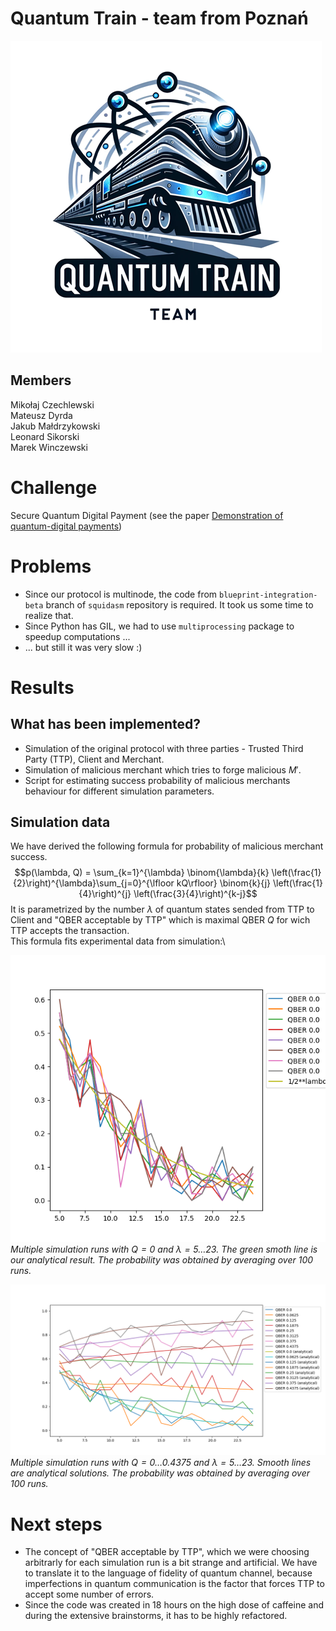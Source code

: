 # Quantum Train - team from Poznań 
![Quantum Train - logo](data/quantum-train-logo.png "Quantum Train - logo")
## Members
Mikołaj Czechlewski \
Mateusz Dyrda \
Jakub Małdrzykowski \
Leonard Sikorski \
Marek Winczewski

# Challenge
Secure Quantum Digital Payment (see the paper [Demonstration of quantum-digital payments](https://arxiv.org/abs/2305.14504))

# Problems
* Since our protocol is multinode, the code from `blueprint-integration-beta` branch of `squidasm` repository is required. It took us some time to realize that.
* Since Python has GIL, we had to use `multiprocessing` package to speedup computations ...
* ... but still it was very slow :)

# Results
## What has been implemented?
- Simulation of the original protocol with three parties - Trusted Third Party (TTP), Client and Merchant.
- Simulation of malicious merchant which tries to forge malicious $M'$.
- Script for estimating success probability of malicious merchants behaviour for different simulation parameters.

## Simulation data
We have derived the following formula for probability of malicious merchant success. 
$$p(\lambda, Q) = \sum_{k=1}^{\lambda} \binom{\lambda}{k} \left(\frac{1}{2}\right)^{\lambda}\sum_{j=0}^{\lfloor kQ\rfloor} \binom{k}{j} \left(\frac{1}{4}\right)^{j} \left(\frac{3}{4}\right)^{k-j}$$
It is parametrized by the number $\lambda$ of quantum states sended from TTP to Client and "QBER acceptable by TTP" which is maximal QBER $Q$ for wich TTP accepts the transaction.\
This formula fits experimental data from simulation:\

![Figure 1](data/Figure_1.png "Figure 1")
*Multiple simulation runs with $Q = 0$ and $\lambda = 5 \ldots 23$. The green smoth line is our analytical result. The probability was obtained by averaging over 100 runs.*

![Figure 2](data/Figure_2.png "Figure 2")
*Multiple simulation runs with $Q = 0\ldots 0.4375$ and $\lambda = 5 \ldots 23$. Smooth lines are analytical solutions. The probability was obtained by averaging over 100 runs.*

# Next steps
* The concept of "QBER acceptable by TTP", which we were choosing arbitrarly for each simulation run is a bit strange and artificial. We have to translate it to the language of fidelity of quantum channel, because imperfections in quantum communication is the factor that forces TTP to accept some number of errors.
* Since the code was created in 18 hours on the high dose of caffeine and during the extensive brainstorms, it has to be highly refactored.

